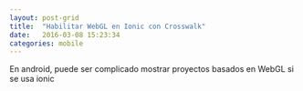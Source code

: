 ```yaml
---
layout: post-grid
title:  "Habilitar WebGL en Ionic con Crosswalk"
date:   2016-03-08 15:23:34
categories: mobile
---
```


En android, puede ser complicado mostrar proyectos basados en WebGL si se usa ionic